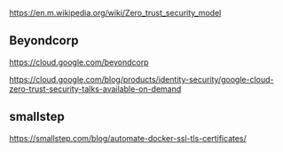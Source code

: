 https://en.m.wikipedia.org/wiki/Zero_trust_security_model

## Beyondcorp

https://cloud.google.com/beyondcorp




https://cloud.google.com/blog/products/identity-security/google-cloud-zero-trust-security-talks-available-on-demand

## smallstep

https://smallstep.com/blog/automate-docker-ssl-tls-certificates/